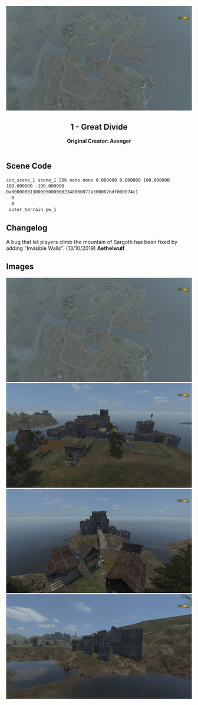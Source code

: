 <div align="center">

![Great Divide](Images/20190304165219-1.jpg)
## 1 - Great Divide
**Original Creator: Avenger**
<br><br>
</div>

## Scene Code
```
scn_scene_1 scene_1 256 none none 0.000000 0.000000 100.000000 100.000000 -100.000000 0x0000000130000500000d2348000077a300002bdf000074c1
  0
  0
 outer_terrain_pw_1 
```
## Changelog
A bug that let players climb the mountain of Sargoth has been fixed by adding "Invisible Walls". (13/10/2019) **Aethelwulf**

## Images
![Great Divide](Images/20190304165219-1.jpg)
![Great Divide](Images/20190304165430-1.jpg)
![Great Divide](Images/20190304165514-1.jpg)
![Great Divide](Images/20190304165543-1.jpg)